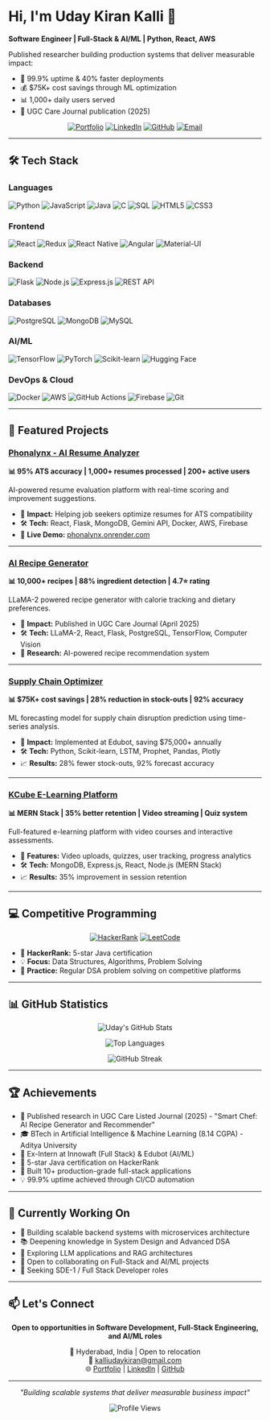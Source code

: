 # Hi, I'm Uday Kiran Kalli 👋

**Software Engineer | Full-Stack & AI/ML | Python, React, AWS**

Published researcher building production systems that deliver measurable impact:
- 🚀 99.9% uptime & 40% faster deployments
- 💰 $75K+ cost savings through ML optimization  
- 📊 1,000+ daily users served
- 📄 UGC Care Journal publication (2025)

<div align="center">

[![Portfolio](https://img.shields.io/badge/Portfolio-Visit%20Now-red?style=for-the-badge)](https://udaykirankalli.framer.website)
[![LinkedIn](https://img.shields.io/badge/LinkedIn-Connect-blue?style=for-the-badge&logo=linkedin)](https://linkedin.com/in/udaykirankalli)
[![GitHub](https://img.shields.io/badge/GitHub-Follow-black?style=for-the-badge&logo=github)](https://github.com/udaykirankalli)
[![Email](https://img.shields.io/badge/Email-Contact-orange?style=for-the-badge&logo=gmail)](mailto:kalliudaykiran@gmail.com)

</div>

---

## 🛠️ Tech Stack

### Languages
![Python](https://img.shields.io/badge/Python-3776AB?style=flat&logo=python&logoColor=white)
![JavaScript](https://img.shields.io/badge/JavaScript-F7DF1E?style=flat&logo=javascript&logoColor=black)
![Java](https://img.shields.io/badge/Java-ED8B00?style=flat&logo=openjdk&logoColor=white)
![C](https://img.shields.io/badge/C-00599C?style=flat&logo=c&logoColor=white)
![SQL](https://img.shields.io/badge/SQL-4479A1?style=flat&logo=postgresql&logoColor=white)
![HTML5](https://img.shields.io/badge/HTML5-E34F26?style=flat&logo=html5&logoColor=white)
![CSS3](https://img.shields.io/badge/CSS3-1572B6?style=flat&logo=css3&logoColor=white)

### Frontend
![React](https://img.shields.io/badge/React-20232A?style=flat&logo=react&logoColor=61DAFB)
![Redux](https://img.shields.io/badge/Redux-593D88?style=flat&logo=redux&logoColor=white)
![React Native](https://img.shields.io/badge/React_Native-20232A?style=flat&logo=react&logoColor=61DAFB)
![Angular](https://img.shields.io/badge/Angular-DD0031?style=flat&logo=angular&logoColor=white)
![Material-UI](https://img.shields.io/badge/Material--UI-0081CB?style=flat&logo=material-ui&logoColor=white)

### Backend
![Flask](https://img.shields.io/badge/Flask-000000?style=flat&logo=flask&logoColor=white)
![Node.js](https://img.shields.io/badge/Node.js-43853D?style=flat&logo=node.js&logoColor=white)
![Express.js](https://img.shields.io/badge/Express.js-404D59?style=flat&logo=express&logoColor=white)
![REST API](https://img.shields.io/badge/REST_API-02569B?style=flat&logo=rest&logoColor=white)

### Databases
![PostgreSQL](https://img.shields.io/badge/PostgreSQL-316192?style=flat&logo=postgresql&logoColor=white)
![MongoDB](https://img.shields.io/badge/MongoDB-4EA94B?style=flat&logo=mongodb&logoColor=white)
![MySQL](https://img.shields.io/badge/MySQL-00000F?style=flat&logo=mysql&logoColor=white)

### AI/ML
![TensorFlow](https://img.shields.io/badge/TensorFlow-FF6F00?style=flat&logo=tensorflow&logoColor=white)
![PyTorch](https://img.shields.io/badge/PyTorch-EE4C2C?style=flat&logo=pytorch&logoColor=white)
![Scikit-learn](https://img.shields.io/badge/scikit--learn-F7931E?style=flat&logo=scikit-learn&logoColor=white)
![Hugging Face](https://img.shields.io/badge/Hugging_Face-FFD21E?style=flat&logo=huggingface&logoColor=black)

### DevOps & Cloud
![Docker](https://img.shields.io/badge/Docker-2CA5E0?style=flat&logo=docker&logoColor=white)
![AWS](https://img.shields.io/badge/AWS-232F3E?style=flat&logo=amazon-aws&logoColor=white)
![GitHub Actions](https://img.shields.io/badge/GitHub_Actions-2088FF?style=flat&logo=github-actions&logoColor=white)
![Firebase](https://img.shields.io/badge/Firebase-FFCA28?style=flat&logo=firebase&logoColor=black)
![Git](https://img.shields.io/badge/Git-F05032?style=flat&logo=git&logoColor=white)

---

## 🚀 Featured Projects

### [Phonalynx - AI Resume Analyzer](https://github.com/UdayKiranKalli/Phonalynx) 
**📊 95% ATS accuracy | 1,000+ resumes processed | 200+ active users**

AI-powered resume evaluation platform with real-time scoring and improvement suggestions.

- 🎯 **Impact:** Helping job seekers optimize resumes for ATS compatibility
- 🛠️ **Tech:** React, Flask, MongoDB, Gemini API, Docker, AWS, Firebase
- 🔗 **Live Demo:** [phonalynx.onrender.com](https://phonalynx.onrender.com)

---

### [AI Recipe Generator](https://github.com/UdaykiranKalli/ai-recipe-generator)
**📊 10,000+ recipes | 88% ingredient detection | 4.7⭐ rating**

LLaMA-2 powered recipe generator with calorie tracking and dietary preferences.

- 🎯 **Impact:** Published in UGC Care Journal (April 2025)
- 🛠️ **Tech:** LLaMA-2, React, Flask, PostgreSQL, TensorFlow, Computer Vision
- 📄 **Research:** AI-powered recipe recommendation system

---

### [Supply Chain Optimizer](https://github.com/UdaykiranKalli/supplychain-optimizer)
**📊 $75K+ cost savings | 28% reduction in stock-outs | 92% accuracy**

ML forecasting model for supply chain disruption prediction using time-series analysis.

- 🎯 **Impact:** Implemented at Edubot, saving $75,000+ annually
- 🛠️ **Tech:** Python, Scikit-learn, LSTM, Prophet, Pandas, Plotly
- 📈 **Results:** 28% fewer stock-outs, 92% forecast accuracy

---

### [KCube E-Learning Platform](https://github.com/UdaykiranKalli/kcube-elearning)
**📊 MERN Stack | 35% better retention | Video streaming | Quiz system**

Full-featured e-learning platform with video courses and interactive assessments.

- 🎯 **Features:** Video uploads, quizzes, user tracking, progress analytics
- 🛠️ **Tech:** MongoDB, Express.js, React, Node.js (MERN Stack)
- 📈 **Results:** 35% improvement in session retention

---

## 💻 Competitive Programming

<div align="center">

[![HackerRank](https://img.shields.io/badge/HackerRank-5★%20Java-2EC866?style=for-the-badge&logo=hackerrank)](https://www.hackerrank.com/profile/kalliudaykiran)
[![LeetCode](https://img.shields.io/badge/LeetCode-Solving-FFA116?style=for-the-badge&logo=leetcode)](https://leetcode.com/)

</div>

- 🏅 **HackerRank:** 5-star Java certification
- 💡 **Focus:** Data Structures, Algorithms, Problem Solving
- 🎯 **Practice:** Regular DSA problem solving on competitive platforms

---

## 📊 GitHub Statistics

<div align="center">

![Uday's GitHub Stats](https://github-readme-stats.vercel.app/api?username=udaykirankalli&show_icons=true&theme=radical&hide_border=true&count_private=true)

![Top Languages](https://github-readme-stats.vercel.app/api/top-langs/?username=udaykirankalli&layout=compact&theme=radical&hide_border=true)

![GitHub Streak](https://github-readme-streak-stats.herokuapp.com/?user=udaykirankalli&theme=radical&hide_border=true)

</div>

---

## 🏆 Achievements

- 📄 Published research in UGC Care Listed Journal (2025) - "Smart Chef: AI Recipe Generator and Recommender"
- 🎓 BTech in Artificial Intelligence & Machine Learning (8.14 CGPA) - Aditya University
- 💼 Ex-Intern at Innowaft (Full Stack) & Edubot (AI/ML)
- 🏅 5-star Java certification on HackerRank
- 🚀 Built 10+ production-grade full-stack applications
- 💡 99.9% uptime achieved through CI/CD automation

---

## 🔭 Currently Working On

- 🚀 Building scalable backend systems with microservices architecture
- 📚 Deepening knowledge in System Design and Advanced DSA
- 🤖 Exploring LLM applications and RAG architectures
- 🤝 Open to collaborating on Full-Stack and AI/ML projects
- 💼 Seeking SDE-1 / Full Stack Developer roles

---

## 📫 Let's Connect

<div align="center">

**Open to opportunities in Software Development, Full-Stack Engineering, and AI/ML roles**

📍 Hyderabad, India | Open to relocation  
📧 kalliudaykiran@gmail.com  
🌐 [Portfolio](https://udaykirankalli.framer.website) | [LinkedIn](https://linkedin.com/in/udaykirankalli) | [GitHub](https://github.com/udaykirankalli)

</div>

---

<div align="center">

*"Building scalable systems that deliver measurable business impact"*

![Profile Views](https://komarev.com/ghpvc/?username=udaykirankalli&color=brightgreen&style=flat-square)

</div>
